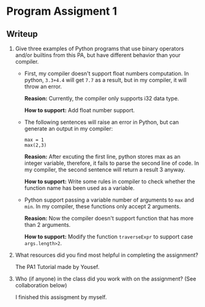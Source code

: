 # Program Assigment 1

## Writeup

1. Give three examples of Python programs that use binary operators and/or builtins from this PA, but have different behavior than your compiler.  
    + First, my compiler doesn't support float numbers computation. In python, `3.3+4.4` will get `7.7` as a result, but in my compiler, it will throw an error. 

        **Reasion:** Currently, the compiler only supports i32 data type.

        **How to support:** Add float number support.

    + The following sentences will raise an error in Python, but can generate an output in my compiler:

        ```
        max = 1
        max(2,3)
        ```

        **Reasion:** After excuting the first line, python stores max as an integer variable, therefore, it fails to parse the second line of code. In my compiler, the second sentence will return a result 3 anyway.

        **How to support:** Write some rules in compiler to check whether the function name has been used as a variable.

    + Python support passing a variable number of arguments to `max` and `min`. In my compiler, these functions only accept 2 arguments.

        **Reasion:** Now the compiler doesn't support function that has more than 2 arguments.

        **How to support:** Modify the function `traverseExpr` to support case `args.length>2`.

2. What resources did you find most helpful in completing the assignment?
   
    The PA1 Tutorial made by Yousef.

3. Who (if anyone) in the class did you work with on the assignment? (See collaboration below)

    I finished this assisgment by myself.